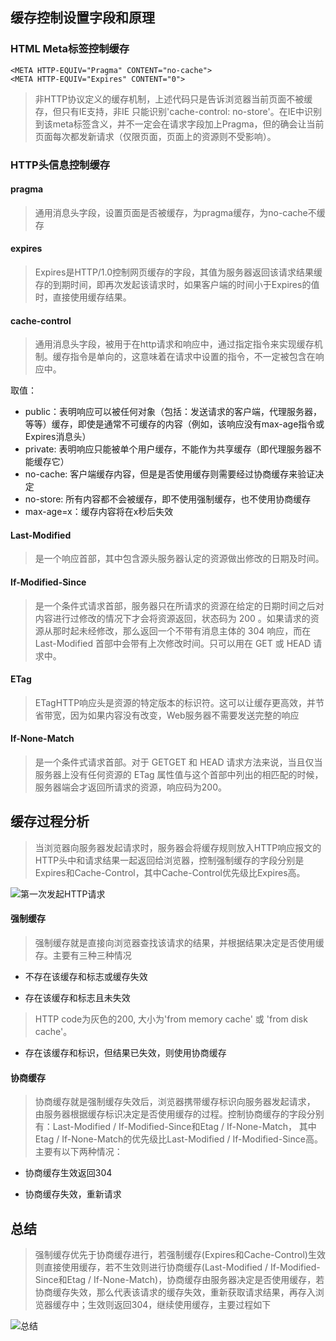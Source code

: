 ## 缓存控制设置字段和原理
### HTML Meta标签控制缓存
```
<META HTTP-EQUIV="Pragma" CONTENT="no-cache">
<META HTTP-EQUIV="Expires" CONTENT="0">
```
> 非HTTP协议定义的缓存机制，上述代码只是告诉浏览器当前页面不被缓存，但只有IE支持，非IE
只能识别'cache-control: no-store'。在IE中识别到该meta标签含义，并不一定会在请求字段加上Pragma，但的确会让当前页面每次都发新请求（仅限页面，页面上的资源则不受影响）。

### HTTP头信息控制缓存
#### pragma
> 通用消息头字段，设置页面是否被缓存，为pragma缓存，为no-cache不缓存

#### expires
> Expires是HTTP/1.0控制网页缓存的字段，其值为服务器返回该请求结果缓存的到期时间，即再次发起该请求时，如果客户端的时间小于Expires的值时，直接使用缓存结果。

#### cache-control
> 通用消息头字段，被用于在http请求和响应中，通过指定指令来实现缓存机制。缓存指令是单向的，这意味着在请求中设置的指令，不一定被包含在响应中。

取值：
- public：表明响应可以被任何对象（包括：发送请求的客户端，代理服务器，等等）缓存，即使是通常不可缓存的内容（例如，该响应没有max-age指令或Expires消息头）
- private: 表明响应只能被单个用户缓存，不能作为共享缓存（即代理服务器不能缓存它）
- no-cache: 客户端缓存内容，但是是否使用缓存则需要经过协商缓存来验证决定
- no-store: 所有内容都不会被缓存，即不使用强制缓存，也不使用协商缓存
- max-age=x：缓存内容将在x秒后失效

#### Last-Modified
> 是一个响应首部，其中包含源头服务器认定的资源做出修改的日期及时间。

#### If-Modified-Since
> 是一个条件式请求首部，服务器只在所请求的资源在给定的日期时间之后对内容进行过修改的情况下才会将资源返回，状态码为 200  。如果请求的资源从那时起未经修改，那么返回一个不带有消息主体的  304  响应，而在 Last-Modified 首部中会带有上次修改时间。只可以用在 GET 或 HEAD 请求中。

#### ETag
> ETagHTTP响应头是资源的特定版本的标识符。这可以让缓存更高效，并节省带宽，因为如果内容没有改变，Web服务器不需要发送完整的响应

#### If-None-Match
> 是一个条件式请求首部。对于 GETGET 和 HEAD 请求方法来说，当且仅当服务器上没有任何资源的 ETag 属性值与这个首部中列出的相匹配的时候，服务器端会才返回所请求的资源，响应码为200。

## 缓存过程分析
> 当浏览器向服务器发起请求时，服务器会将缓存规则放入HTTP响应报文的HTTP头中和请求结果一起返回给浏览器，控制强制缓存的字段分别是Expires和Cache-Control，其中Cache-Control优先级比Expires高。

![第一次发起HTTP请求](https://user-gold-cdn.xitu.io/2018/4/19/162db6359673e7d0?imageslim)

#### 强制缓存
> 强制缓存就是直接向浏览器查找该请求的结果，并根据结果决定是否使用缓存。主要有三种三种情况
- 不存在该缓存和标志或缓存失效

- 存在该缓存和标志且未失效
> HTTP code为灰色的200, 大小为'from memory cache' 或 'from disk cache'。

- 存在该缓存和标识，但结果已失效，则使用协商缓存

#### 协商缓存
> 协商缓存就是强制缓存失效后，浏览器携带缓存标识向服务器发起请求，
由服务器根据缓存标识决定是否使用缓存的过程。控制协商缓存的字段分别有：Last-Modified / If-Modified-Since和Etag / If-None-Match，
其中Etag / If-None-Match的优先级比Last-Modified / If-Modified-Since高。
主要有以下两种情况：

- 协商缓存生效返回304

- 协商缓存失效，重新请求

## 总结
> 强制缓存优先于协商缓存进行，若强制缓存(Expires和Cache-Control)生效则直接使用缓存，若不生效则进行协商缓存(Last-Modified / If-Modified-Since和Etag / If-None-Match)，协商缓存由服务器决定是否使用缓存，若协商缓存失效，那么代表该请求的缓存失效，重新获取请求结果，再存入浏览器缓存中；生效则返回304，继续使用缓存，主要过程如下

![总结](https://user-gold-cdn.xitu.io/2018/4/19/162db635ed5f6d26?imageView2/0/w/1280/h/960/format/webp/ignore-error/1)
